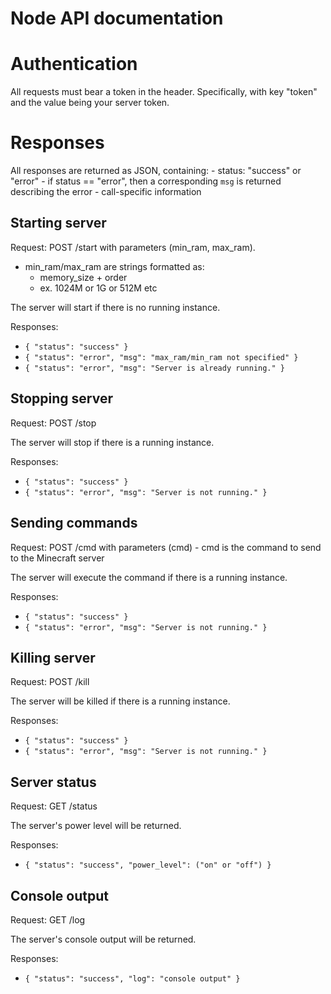 # Node API documentation

# Authentication

All requests must bear a token in the header. Specifically, with key "token" and the value being your server token.

# Responses

All responses are returned as JSON, containing:
    - status: "success" or "error"
    - if status == "error", then a corresponding `msg` is returned describing the error
    - call-specific information

## Starting server

Request: POST /start with parameters (min_ram, max_ram).
- min_ram/max_ram are strings formatted as:
  - memory_size + order
  - ex. 1024M or 1G or 512M etc

The server will start if there is no running instance. 

Responses:
- `{ "status": "success" }`
- `{ "status": "error", "msg": "max_ram/min_ram not specified" }`
- `{ "status": "error", "msg": "Server is already running." }`

## Stopping server

Request: POST /stop

The server will stop if there is a running instance. 

Responses:
- `{ "status": "success" }`
- `{ "status": "error", "msg": "Server is not running." }`

## Sending commands

Request: POST /cmd with parameters (cmd)
    - cmd is the command to send to the Minecraft server

The server will execute the command if there is a running instance. 

Responses:
- `{ "status": "success" }`
- `{ "status": "error", "msg": "Server is not running." }`

## Killing server

Request: POST /kill

The server will be killed if there is a running instance. 

Responses:
- `{ "status": "success" }`
- `{ "status": "error", "msg": "Server is not running." }`

## Server status

Request: GET /status

The server's power level will be returned.

Responses:
- `{ "status": "success", "power_level": ("on" or "off") }`

## Console output

Request: GET /log

The server's console output will be returned.

Responses:
- `{ "status": "success", "log": "console output" }`
